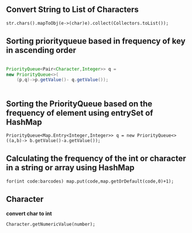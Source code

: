 Convert String to List of Characters
--

`str.chars().mapToObj(e->(char)e).collect(Collectors.toList());`

Sorting priorityqueue based in frequency of key in ascending order
--

```java

PriorityQueue<Pair<Character,Integer>> q = 
new PriorityQueue<>(
	(p,q)->p.getValue()- q.getValue());
	
```
Sorting the PriorityQueue based on the frequency of element using entrySet of HashMap
--

`PriorityQueue<Map.Entry<Integer,Integer>> q = new PriorityQueue<>((a,b)-> b.getValue()-a.getValue());`

Calculating the frequency of the int or character in a string or array
using HashMap
-
`for(int code:barcodes) map.put(code,map.getOrDefault(code,0)+1);`

















Character
--
**convert char to int**

`Character.getNumericValue(number);`
